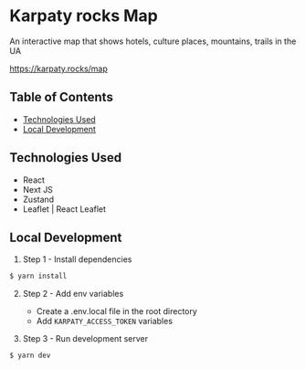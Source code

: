 # Karpaty rocks Map

An interactive map that shows hotels, culture places, mountains, trails in the UA

https://karpaty.rocks/map

## Table of Contents

- [Technologies Used](#technologies-used)
- [Local Development](#local-development)

## Technologies Used

- React
- Next JS
- Zustand
- Leaflet | React Leaflet

## Local Development

1. Step 1 - Install dependencies
```bash
$ yarn install
```
2. Step 2 - Add env variables
   - Create a .env.local file in the root directory
   - Add ```KARPATY_ACCESS_TOKEN``` variables

1. Step 3 - Run development server
```bash
$ yarn dev
```

